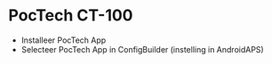 # PocTech CT-100

- Installeer PocTech App
- Selecteer PocTech App in ConfigBuilder (instelling in AndroidAPS)
